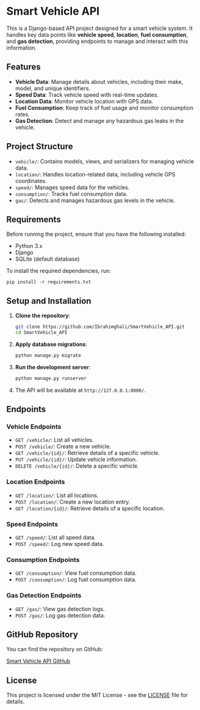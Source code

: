 # Smart Vehicle API

This is a Django-based API project designed for a smart vehicle system. It handles key data points like **vehicle speed**, **location**, **fuel consumption**, and **gas detection**, providing endpoints to manage and interact with this information.

## Features

- **Vehicle Data**: Manage details about vehicles, including their make, model, and unique identifiers.
- **Speed Data**: Track vehicle speed with real-time updates.
- **Location Data**: Monitor vehicle location with GPS data.
- **Fuel Consumption**: Keep track of fuel usage and monitor consumption rates.
- **Gas Detection**: Detect and manage any hazardous gas leaks in the vehicle.

## Project Structure

- `vehicle/`: Contains models, views, and serializers for managing vehicle data.
- `location/`: Handles location-related data, including vehicle GPS coordinates.
- `speed/`: Manages speed data for the vehicles.
- `consumption/`: Tracks fuel consumption data.
- `gas/`: Detects and manages hazardous gas levels in the vehicle.

## Requirements

Before running the project, ensure that you have the following installed:

- Python 3.x
- Django
- SQLite (default database)

To install the required dependencies, run:

```
pip install -r requirements.txt
```

## Setup and Installation

1. **Clone the repository**:

   ```bash
   git clone https://github.com/Ibrahimghali/SmartVehicle_API.git
   cd SmartVehicle_API
   ```

2. **Apply database migrations**:

   ```bash
   python manage.py migrate
   ```

3. **Run the development server**:

   ```bash
   python manage.py runserver
   ```

4. The API will be available at `http://127.0.0.1:8000/`.

## Endpoints

### Vehicle Endpoints
- `GET /vehicle/`: List all vehicles.
- `POST /vehicle/`: Create a new vehicle.
- `GET /vehicle/{id}/`: Retrieve details of a specific vehicle.
- `PUT /vehicle/{id}/`: Update vehicle information.
- `DELETE /vehicle/{id}/`: Delete a specific vehicle.

### Location Endpoints
- `GET /location/`: List all locations.
- `POST /location/`: Create a new location entry.
- `GET /location/{id}/`: Retrieve details of a specific location.

### Speed Endpoints
- `GET /speed/`: List all speed data.
- `POST /speed/`: Log new speed data.

### Consumption Endpoints
- `GET /consumption/`: View fuel consumption data.
- `POST /consumption/`: Log fuel consumption data.

### Gas Detection Endpoints
- `GET /gas/`: View gas detection logs.
- `POST /gas/`: Log gas detection data.

## GitHub Repository

You can find the repository on GitHub:

[Smart Vehicle API GitHub](https://github.com/Ibrahimghali/SmartVehicle_API)

## License

This project is licensed under the MIT License - see the [LICENSE](LICENSE) file for details.
